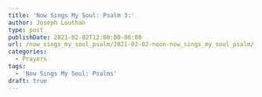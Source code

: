 ```yaml
---
title: 'Now Sings My Soul: Psalm 3:'
author: Joseph Louthan
type: post
publishDate: 2021-02-02T12:00:00-06:00
url: /now_sings_my_soul_psalm/2021-02-02-noon-now_sings_my_soul_psalm/
categories:
  - Prayers
tags:
  - 'Now Sings My Soul: Psalms'
draft: true
---
```

<pre>
<div style="font-variant: small-caps;">

</div>

</pre>
